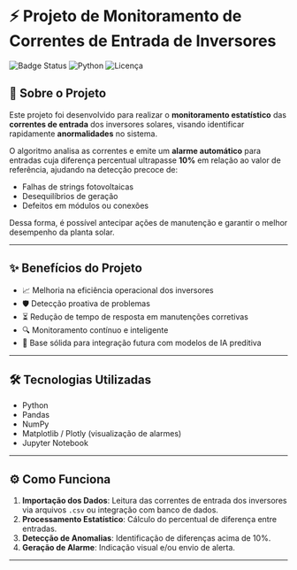 # ⚡ Projeto de Monitoramento de Correntes de Entrada de Inversores

![Badge Status](https://img.shields.io/badge/status-em%20desenvolvimento-yellow)
![Python](https://img.shields.io/badge/Python-3.10-blue)
![Licença](https://img.shields.io/badge/licença-MIT-green)

## 📄 Sobre o Projeto

Este projeto foi desenvolvido para realizar o **monitoramento estatístico** das **correntes de entrada** dos inversores solares, visando identificar rapidamente **anormalidades** no sistema.

O algoritmo analisa as correntes e emite um **alarme automático** para entradas cuja diferença percentual ultrapasse **10%** em relação ao valor de referência, ajudando na detecção precoce de:
- Falhas de strings fotovoltaicas
- Desequilíbrios de geração
- Defeitos em módulos ou conexões

Dessa forma, é possível antecipar ações de manutenção e garantir o melhor desempenho da planta solar.

---

## ✨ Benefícios do Projeto

- 📈 Melhoria na eficiência operacional dos inversores
- 🛡 Detecção proativa de problemas
- ⏳ Redução de tempo de resposta em manutenções corretivas
- 🔍 Monitoramento contínuo e inteligente
- 🧠 Base sólida para integração futura com modelos de IA preditiva

---

## 🛠 Tecnologias Utilizadas

- Python 
- Pandas
- NumPy
- Matplotlib / Plotly (visualização de alarmes)
- Jupyter Notebook

---

## ⚙️ Como Funciona

1. **Importação dos Dados**: Leitura das correntes de entrada dos inversores via arquivos `.csv` ou integração com banco de dados.
2. **Processamento Estatístico**: Cálculo do percentual de diferença entre entradas.
3. **Detecção de Anomalias**: Identificação de diferenças acima de 10%.
4. **Geração de Alarme**: Indicação visual e/ou envio de alerta.

---


